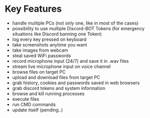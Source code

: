 # Key Features

- handle multiple PCs (not only one, like in most of the cases)
- possibility to use multiple Discord-BOT Tokens (for emergency situations like Discord banning one Token)
- log every key pressed on keyboard
- take screenshots anytime you want
- take images from webcam
- steal saved WiFi passwords
- record microphone input (24/7) and save it in .wav files
- stream live microphone input on voice channel
- browse files on target PC
- upload and download files from target PC
- grab history, cookies and passwords saved in web browsers
- grab discord tokens and system information
- browse and kill running processes
- execute files
- run CMD commands
- update itself (pending..)